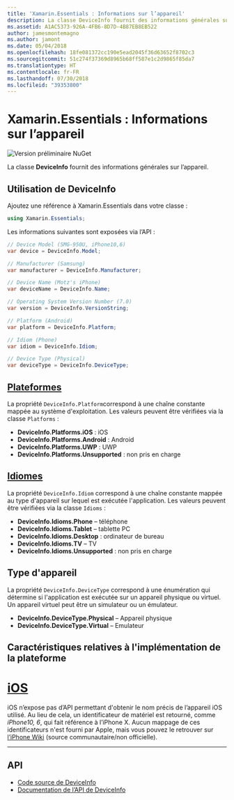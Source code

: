 ```yaml
---
title: 'Xamarin.Essentials : Informations sur l’appareil'
description: La classe DeviceInfo fournit des informations générales sur l’appareil.
ms.assetid: A1AC5373-926A-4FB6-8D7D-4B87EB8EB522
author: jamesmontemagno
ms.author: jamont
ms.date: 05/04/2018
ms.openlocfilehash: 18fe081372cc190e5ead2045f36d63652f8702c3
ms.sourcegitcommit: 51c274f37369d8965b68ff587e1c2d9865f85da7
ms.translationtype: HT
ms.contentlocale: fr-FR
ms.lasthandoff: 07/30/2018
ms.locfileid: "39353800"
---
```

# <a name="xamarinessentials-device-information"></a>Xamarin.Essentials : Informations sur l’appareil

![Version préliminaire NuGet](~/media/shared/pre-release.png)

La classe **DeviceInfo** fournit des informations générales sur l’appareil.

## <a name="using-deviceinfo"></a>Utilisation de **DeviceInfo**

Ajoutez une référence à Xamarin.Essentials dans votre classe :

```csharp
using Xamarin.Essentials;
```

Les informations suivantes sont exposées via l’API :

```csharp
// Device Model (SMG-950U, iPhone10,6)
var device = DeviceInfo.Model;

// Manufacturer (Samsung)
var manufacturer = DeviceInfo.Manufacturer;

// Device Name (Motz's iPhone)
var deviceName = DeviceInfo.Name;

// Operating System Version Number (7.0)
var version = DeviceInfo.VersionString;

// Platform (Android)
var platform = DeviceInfo.Platform;

// Idiom (Phone)
var idiom = DeviceInfo.Idiom;

// Device Type (Physical)
var deviceType = DeviceInfo.DeviceType;
```

## <a name="platformsxrefxamarinessentialsdeviceinfoplatforms"></a>[Plateformes](xref:Xamarin.Essentials.DeviceInfo.Platforms)

La propriété `DeviceInfo.Platform`correspond à une chaîne constante mappée au système d'exploitation. Les valeurs peuvent être vérifiées via la classe `Platforms` :

* **DeviceInfo.Platforms.iOS** : iOS
* **DeviceInfo.Platforms.Android** : Android
* **DeviceInfo.Platforms.UWP** : UWP
* **DeviceInfo.Platforms.Unsupported** : non pris en charge

## <a name="idiomsxrefxamarinessentialsdeviceinfoidioms"></a>[Idiomes](xref:Xamarin.Essentials.DeviceInfo.Idioms)

La propriété `DeviceInfo.Idiom` correspond à une chaîne constante mappée au type d'appareil sur lequel est exécutée l'application. Les valeurs peuvent être vérifiées via la classe `Idioms` :

* **DeviceInfo.Idioms.Phone** – téléphone
* **DeviceInfo.Idioms.Tablet** – tablette PC
* **DeviceInfo.Idioms.Desktop** : ordinateur de bureau
* **DeviceInfo.Idioms.TV** – TV
* **DeviceInfo.Idioms.Unsupported** : non pris en charge

## <a name="device-type"></a>Type d'appareil

La propriété `DeviceInfo.DeviceType` correspond à une énumération qui détermine si l'application est exécutée sur un appareil physique ou virtuel. Un appareil virtuel peut être un simulateur ou un émulateur.

* **DeviceInfo.DeviceType.Physical** – Appareil physique
* **DeviceInfo.DeviceType.Virtual** – Emulateur

## <a name="platform-implementation-specifics"></a>Caractéristiques relatives à l'implémentation de la plateforme

# <a name="iostabios"></a>[iOS](#tab/ios)

iOS n’expose pas d’API permettant d'obtenir le nom précis de l’appareil iOS utilisé. Au lieu de cela, un identificateur de matériel est retourné, comme _iPhone10, 6_, qui fait référence à l’iPhone X. Aucun mappage de ces identificateurs n'est fourni par Apple, mais vous pouvez le retrouver sur [l’iPhone Wiki](https://www.theiphonewiki.com/wiki/Models) (source communautaire/non officielle).

--------------

## <a name="api"></a>API

- [Code source de DeviceInfo](https://github.com/xamarin/Essentials/tree/master/Xamarin.Essentials/DeviceInfo)
- [Documentation de l’API de DeviceInfo](xref:Xamarin.Essentials.DeviceInfo)
